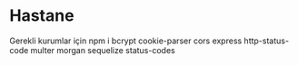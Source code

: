 # Hastane
Gerekli kurumlar için 
npm i  bcrypt cookie-parser cors express http-status-code  multer morgan sequelize status-codes
